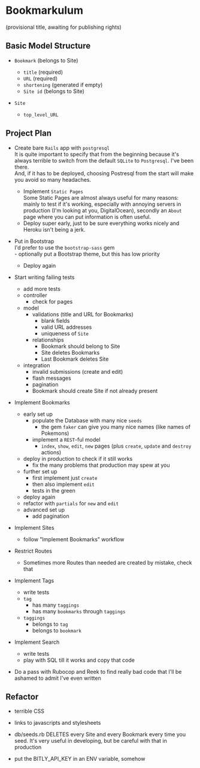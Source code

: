 # Bookmarkulum
(provisional title, awaiting for publishing rights)


## Basic Model Structure

- `Bookmark` (belongs to Site)
    - `title`      (required)
    - `URL`        (required)
    - `shortening` (generated if empty)
    - `Site id`    (belongs to Site)

- `Site`
    - `top_level_URL`

## Project Plan

- Create bare `Rails` app with `postgresql`    
    It is quite important to specify that from the beginning because it's always terrible to switch from the default `SQLite` to `Postgresql`. I've been there.     
    And, if it has to be deployed, choosing Postresql from the start will make you avoid so many headaches.
    - Implement `Static Pages`   
        Some Static Pages are almost always useful for many reasons: mainly to test if it's working, especially with annoying servers in production (I'm looking at you, DigitalOcean), secondly an `About` page where you can put information is often useful.
    - Deploy super early, just to be sure everything works nicely and Heroku isn't being a jerk.

- Put in Bootstrap   
    I'd prefer to use the `bootstrap-sass` gem   
        - optionally put a Bootstrap theme, but this has low priority
    - Deploy again
- Start writing failing tests
    - add more tests   
    - controller
        - check for pages
    - model
        - validations (title and URL for Bookmarks)
            - blank fields
            - valid URL addresses
            - uniqueness of `Site`
        - relationships
            - Bookmark should belong to Site
            - Site deletes Bookmarks
            - Last Bookmark deletes Site    
    - integration
        - invalid submissions (create and edit)
        - flash messages
        - pagination
        - Bookmark should create Site if not already present    
- Implement Bookmarks
    - early set up
        - populate the Database with many nice `seeds`   
            - the gem `faker` can give you many nice names (like names of Pokemons)
        - implement a `REST`-ful model 
            - `index`, `show`, `edit`, `new` pages (plus `create`, `update` and `destroy` actions)
    - deploy in production to check if it still works
        - fix the many problems that production may spew at you
    - further set up
        - first implement just `create`
        - then also implement `edit`
        - tests in the green 
    - deploy again
    - refactor with `partials` for `new` and `edit`
    - advanced set up
        - add pagination
- Implement Sites
    - follow "Implement Bookmarks" workflow
- Restrict Routes
    - Sometimes more Routes than needed are created by mistake, check that
- Implement Tags
    - write tests
    - `tag` 
        - has many `taggings`
        - has many `bookmarks` through `taggings`
    - `taggings` 
        - belongs to `tag` 
        - belongs to `bookmark`
- Implement Search
    - write tests
    - play with SQL till it works and copy that code
- Do a pass with Rubocop and Reek to find really bad code that I'll be ashamed to admit I've even written


## Refactor

- terrible CSS
- links to javascripts and stylesheets

- db/seeds.rb DELETES every Site and every Bookmark every time you seed. 
It's very useful in developing, but be careful with that in production

- put the BITLY_API_KEY in an ENV variable, somehow
